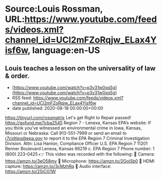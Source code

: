 # Source:Louis Rossman, URL:https://www.youtube.com/feeds/videos.xml?channel_id=UCl2mFZoRqjw_ELax4Yisf6w, language:en-US

## Louis teaches a lesson on the universality of law & order.
 - [https://www.youtube.com/watch?v=p3v31w0xqSg](https://www.youtube.com/watch?v=p3v31w0xqSg)
 - RSS feed: https://www.youtube.com/feeds/videos.xml?channel_id=UCl2mFZoRqjw_ELax4Yisf6w
 - date published: 2020-08-18 00:00:00+00:00

https://tinyurl.com/rossmatrix
Let's get Right to Repair passed! https://gofund.me/1cba2545
Region 7 - Lenexa, Kansas EPA’s website:
        If you think you’ve witnessed an environmental crime in Iowa, Kansas, Missouri or Nebraska: Call 913-551-7999 or send an email to r7cidtips@epa.gov to report it to the EPA Region 7 Criminal Investigation Division.
    Attn:     Lisa Hanlon, Compliance Officer
U.S. EPA Region 7
11201 Renner Boulevard
Lenexa, Kansas 66219
      c. EPA Region 7 Phone number: 1 (800) 223-0425
👉 This video was recorded with the following:
🔵 Camera: https://amzn.to/3eO58my
🔵 Microphone: https://amzn.to/2GoiSb0
🔵 HDMI capture: https://amzn.to/3cMzhRq
🔵 Audio interface: https://amzn.to/2SiCG1W

